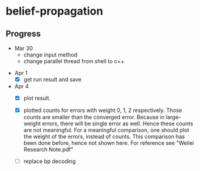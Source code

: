 # belief-propagation


## Progress
* Mar 30
  * change input method
  * change parallel thread from shell to c++
- Apr 1
  - [x] get run result and save
- Apr 4
  - [x] plot result.
  - [x] plotted counts for errors with weight 0, 1, 2 respectively. Those counts are smaller than the converged error. Because in large-weight errors, there will be single error as well. Hence these counts are not meaningful. For a meaningful comparison, one should plot the weight of the errors, instead of counts. This comparison has been done before, hence not shown here. For reference see "Weilei Research Note.pdf"
  - [ ] replace bp decoding

